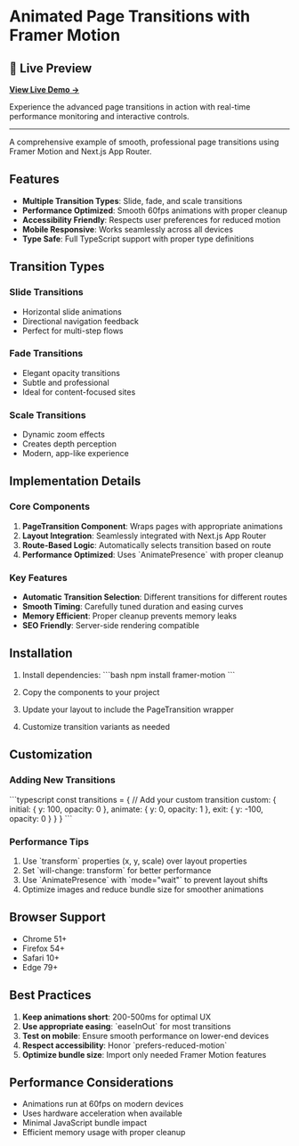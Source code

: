 # Animated Page Transitions with Framer Motion

## 🚀 Live Preview

**[View Live Demo →](https://1791-test-rapheal.vercel.app/)**

Experience the advanced page transitions in action with real-time performance monitoring and interactive controls.

---

A comprehensive example of smooth, professional page transitions using Framer Motion and Next.js App Router.

## Features

- **Multiple Transition Types**: Slide, fade, and scale transitions
- **Performance Optimized**: Smooth 60fps animations with proper cleanup
- **Accessibility Friendly**: Respects user preferences for reduced motion
- **Mobile Responsive**: Works seamlessly across all devices
- **Type Safe**: Full TypeScript support with proper type definitions

## Transition Types

### Slide Transitions
- Horizontal slide animations
- Directional navigation feedback
- Perfect for multi-step flows

### Fade Transitions
- Elegant opacity transitions
- Subtle and professional
- Ideal for content-focused sites

### Scale Transitions
- Dynamic zoom effects
- Creates depth perception
- Modern, app-like experience

## Implementation Details

### Core Components

1. **PageTransition Component**: Wraps pages with appropriate animations
2. **Layout Integration**: Seamlessly integrated with Next.js App Router
3. **Route-Based Logic**: Automatically selects transition based on route
4. **Performance Optimized**: Uses \`AnimatePresence\` with proper cleanup

### Key Features

- **Automatic Transition Selection**: Different transitions for different routes
- **Smooth Timing**: Carefully tuned duration and easing curves
- **Memory Efficient**: Proper cleanup prevents memory leaks
- **SEO Friendly**: Server-side rendering compatible

## Installation

1. Install dependencies:
\`\`\`bash
npm install framer-motion
\`\`\`

2. Copy the components to your project
3. Update your layout to include the PageTransition wrapper
4. Customize transition variants as needed

## Customization

### Adding New Transitions

\`\`\`typescript
const transitions = {
  // Add your custom transition
  custom: {
    initial: { y: 100, opacity: 0 },
    animate: { y: 0, opacity: 1 },
    exit: { y: -100, opacity: 0 }
  }
}
\`\`\`

### Performance Tips

1. Use \`transform\` properties (x, y, scale) over layout properties
2. Set \`will-change: transform\` for better performance
3. Use \`AnimatePresence\` with \`mode="wait"\` to prevent layout shifts
4. Optimize images and reduce bundle size for smoother animations

## Browser Support

- Chrome 51+
- Firefox 54+
- Safari 10+
- Edge 79+

## Best Practices

1. **Keep animations short**: 200-500ms for optimal UX
2. **Use appropriate easing**: \`easeInOut\` for most transitions
3. **Test on mobile**: Ensure smooth performance on lower-end devices
4. **Respect accessibility**: Honor \`prefers-reduced-motion\`
5. **Optimize bundle size**: Import only needed Framer Motion features

## Performance Considerations

- Animations run at 60fps on modern devices
- Uses hardware acceleration when available
- Minimal JavaScript bundle impact
- Efficient memory usage with proper cleanup
